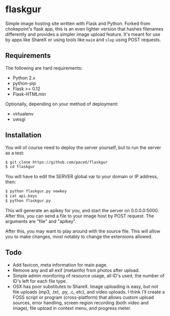 # flaskgur

Simple image hosting site written with Flask and Python. Forked from chokepoint's flask app, this is an even lighter version that hashes filenames differently and provides a simpler image upload feature. It's meant for use by apps like ShareX or using tools like `maim` and `slop` using POST requests.

## Requirements

The following are hard requirements:

-   Python 2.x
-   python-pip
-   Flask >= 0.12
-   Flask-HTMLmin

Optionally, depending on your method of deployment:

-   virtualenv
-   uwsgi

## Installation

You will of course need to deploy the server yourself, but to run the server as a test:

```sh
$ git clone https://github.com/paced/flaskgur
$ cd flaskgur
```

You will have to edit the SERVER global var to your domain or IP address, then:

```sh
$ python flaskgur.py newkey
$ cat api.keys
$ python flaskgur.py
```

This will generate an apikey for you, and start the server on 0.0.0.0:5000. After this, you can send a file to your image host by POST request. The arguments are "file" and "apikey".

After this, you may want to play around with the source file. This will allow you to make changes, most notably to change the extensions allowed.

## Todo

-   Add favicon, meta information for main page.
-   Remove any and all exif (metainfo) from photos after upload.
-   Simple admin monitoring of resource usage, all ID's used, the number of ID's left for each file type.
-   OSX has poor substitutes to ShareX. Image uploading is easy, but not file uploads (mp3, .txt, .py, .c, etc), and video uploads. I think I'll create a FOSS script or program (cross-platform) that allows custom upload sources, error handling, screen region recording (both video and image), file upload in context menu, and progress meter.
